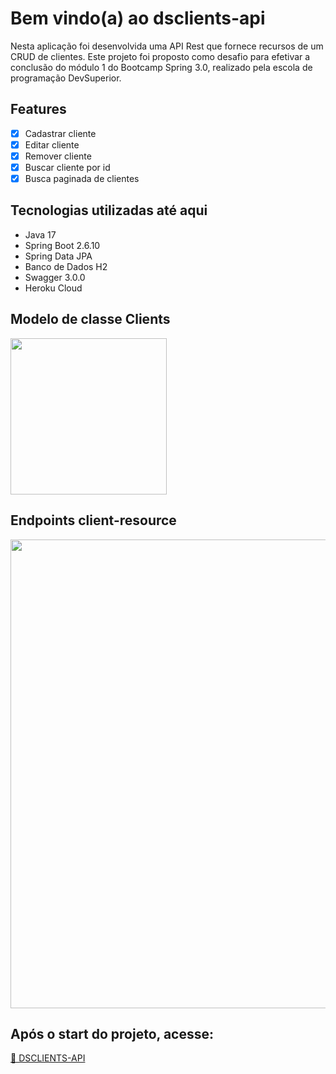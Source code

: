 # Bem vindo(a) ao dsclients-api

Nesta aplicação foi desenvolvida uma API Rest que fornece recursos de um CRUD de clientes. Este projeto foi proposto como desafio para 
efetivar a conclusão do módulo 1 do Bootcamp Spring 3.0, realizado pela escola de programação DevSuperior. 

## Features
- [x] Cadastrar cliente
- [x] Editar cliente
- [x] Remover cliente
- [x] Buscar cliente por id
- [x] Busca paginada de clientes

## Tecnologias utilizadas até aqui
- Java 17
- Spring Boot 2.6.10
- Spring Data JPA
- Banco de Dados H2
- Swagger 3.0.0
- Heroku Cloud

## Modelo de classe Clients
<div>   
 <img src=https://user-images.githubusercontent.com/108491940/196830070-8c7e5538-ae40-4f15-b88f-4c1667ee1a58.png width=250px />
</div>

## Endpoints client-resource
<div>   
 <img src=https://user-images.githubusercontent.com/108491940/196830409-83817490-6f99-4cf3-b97e-0b40cb99aa0a.png width=750px />
</div>

## Após o start do projeto, acesse:
<a href="http://localhost:8080/swagger-ui/index.html" target="_blank">🚀 DSCLIENTS-API</a>
